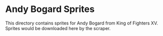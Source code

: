 # Andy Bogard Sprites

This directory contains sprites for Andy Bogard from King of Fighters XV.
Sprites would be downloaded here by the scraper.
